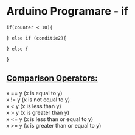 <h1>Arduino Programare - if</h1>

```
if(counter < 10){

} else if (conditie2){

} else {

}
```

<h2><u>Comparison Operators:</u></h2>

x == y (x is equal to y)<br />
x != y (x is not equal to y)<br />
x <  y (x is less than y)<br />
x >  y (x is greater than y)<br />
x <= y (x is less than or equal to y)<br />
x >= y (x is greater than or equal to y) <br />